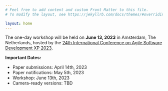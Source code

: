 ```yaml
---
# Feel free to add content and custom Front Matter to this file.
# To modify the layout, see https://jekyllrb.com/docs/themes/#overriding-theme-defaults

layout: home
---
```


The one-day workshop will be held on **June 13, 2023** in Amsterdam, The Netherlands, hosted by the [24th International Conference on Agile Software Development XP 2023](https://www.agilealliance.org/xp2023).

**Important Dates:**

- Paper submissions: April 14th, 2023
- Paper notifications: May 5th, 2023
- Workshop: June 13th, 2023
- Camera-ready versions: TBD